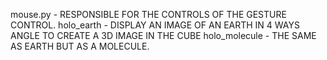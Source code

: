 mouse.py - RESPONSIBLE FOR THE CONTROLS OF THE GESTURE CONTROL.
holo_earth - DISPLAY AN IMAGE OF AN EARTH IN 4 WAYS ANGLE TO CREATE A 3D IMAGE IN THE CUBE
holo_molecule - THE SAME AS EARTH BUT AS A MOLECULE.
